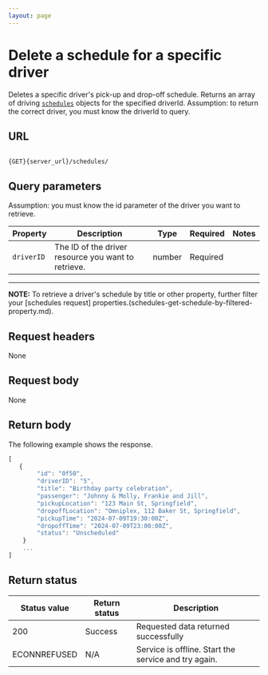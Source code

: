 ```yaml
---
layout: page
---
```

# Delete a schedule for a specific driver

Deletes a specific driver's pick-up and drop-off schedule.
Returns an array of driving [`schedules`](schedules) objects for the specified driverId.
Assumption: to return the correct driver, you must know the driverId to query.

## URL

```shell

{GET}{server_url}/schedules/
```

## Query parameters

Assumption: you must know the id parameter of the driver you want to retrieve.

| Property | Description | Type | Required | Notes |
| -------------- | ------ | ------------ |------------ |------------ |
| `driverID` | The ID of the driver resource you want to retrieve. | number | Required |  |

---

**NOTE:**
To retrieve a driver's schedule by title or other property, further filter your [schedules request] properties.(schedules-get-schedule-by-filtered-property.md).

## Request headers

None

## Request body

None

## Return body

The following example shows the response.

```js
[
   {
        "id": "0f50",
        "driverID": "5",
        "title": "Birthday party celebration",
        "passenger": "Johnny & Molly, Frankie and Jill",
        "pickupLocation": "123 Main St, Springfield",
        "dropoffLocation": "Omniplex, 112 Baker St, Springfield",
        "pickupTime": "2024-07-09T19:30:00Z",
        "dropoffTime": "2024-07-09T23:00:00Z",
        "status": "Unscheduled"
    }
    ...
]
```

## Return status

| Status value | Return status | Description |
| ------------- | ----------- | ----------- |
| 200 | Success | Requested data returned successfully |
|  ECONNREFUSED | N/A | Service is offline. Start the service and try again. |
